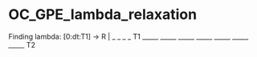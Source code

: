 # OC_GPE_lambda_relaxation
Finding lambda: [0:dt:T1] -> R |  _ _ _ _ T1 _____ _____ _____ _____ _____ _____ _____ T2

